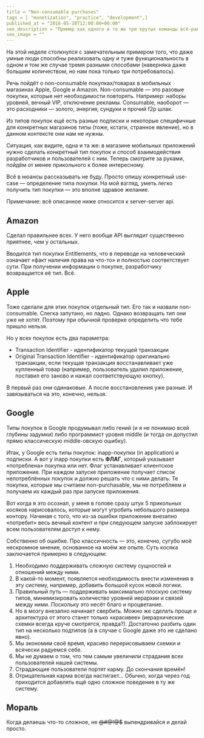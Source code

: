 ```yaml
---
title = "Non-consumable purchases"
tags = [ "monetization", "practice", "development",]
published_at = "2016-05-28T12:00:00+00:00"
seo_description = "Пример как одного и то же три крутых команды всё-равно могут сделать по-разному криво."
seo_image = ""
---
```


На этой неделе столкнулся с замечательным примером того, что даже умные люди способны реализовать одну и туже функциональность в одном и том же случае тремя разными способами (наверняка даже большим количеством, но нам пока только три потребовалось).

Речь пойдёт о non-consumable покупках/товарах в мобильных магазинах Apple, Google и Amazon. Non-consumable — это разовые покупки, которые нет необходимости повторять. Например: наборы уровней, вечный VIP, отключение рекламы. Consumable, наоборот — это расходники — золото, энергия, сундуки и прочий f2p шлак.

<!-- more -->

Из типов покупок ещё есть разные подписки и некоторые специфичные для конкретных магазинов типы (тоже, кстати, странное явление), но в данном контексте они нам не нужны.

Ситуация, как видите, одна и та же: в магазине мобильных приложений нужно сделать конкретный тип покупок и способ взаимодействия разработчиков и пользователей с ним. Теперь смотрите за руками, пойдём от менее прикольного к более интересному.

Всё в нюансы рассказывать не буду. Просто опишу конкретный use-case — определение типа покупки. На мой взгляд, уметь легко получить тип покупки — это вполне здравое желание.

Примечание: всё описанное ниже относится к server-server api.

## Amazon

Сделал правильнее всех. У него вообще API выглядит существенно приятнее, чем у остальных.

Вводится тип покупки Entitlements, что в переводе на человеческий означает «факт наличия права на что-то» и полностью соответствует сути. При получении информации о покупке, разработчику возвращается её тип. Всё.

## Apple

Тоже сделали для этих покупок отдельный тип. Его так и назвали non-consumable. Слегка запутано, но ладно. Однако возвращать тип они уже не хотят. Поэтому при обычной проверке определить что тебе пришло нельзя.

Но у всех покупок есть два параметра:

- Transaction Identifier - идентификатор текущей транзакции
- Original Transaction Identifier - идентификатор оригинально транзакции, если текущая транзакция восстанавливает уже купленный товар (например, пользователь удалил приложение, поставил его заново и нажал соответствующую кнопку).

В первый раз они одинаковые. А после восстановления уже разные. И завязываться на это, конечно, нельзя.

## Google

Типы покупок в Google продумывал либо гений (и я не понимаю всей глубины задумки) либо программист уровня middle (и тогда он допустил прямо классическую middle-овскую ошибку).

Итак, у Google есть типы покупок: inapp-покупки (in application) и подписки. А вот у inapp покупки есть **ФЛАГ**, который указывает «потреблена» покупка или нет. Флаг устанавливает клиентское приложение. При каждом запуске приложение получает список непотреблённых покупок и должно решать что с ними делать. Те покупки, которые мы считаем non-purchasable, мы не потребляем и получаем их каждый раз при запуске приложения.

Вот когда я это осознал, у меня в голове сразу штук 5 прикольных косяков нарисовалось, которые могут угробить небольшого размера контору. Начиная с того, что из-за ошибки приложение внезапно «потребит» весь вечный контент и при следующем запуске заблокирует всем пользователям доступ к нему.

Собственно об ошибке. Про классичность — это, конечно, сугубо моё нескромное мнение, основанное на моём же опыте. Суть косяка заключается примерно в следующем:

1. Необходимо поддерживать сложную систему сущностей и отношений между ними.
2. В какой-то момент, появляется необходимость внести изменения в эту систему, например, добавить большой кусок новой логики.
3. Правильный путь — поддерживать максимально плоскую систему типов, минимизировать количество уровней иерархии и связей между ними. Поскольку это несёт благо и процветание.
4. Но в мозгу внезапно начинает свербить. Можно же сделать проще и архитектура от этого станет только «красивее» (иерархические схемки всегда круче смотрятся, правда?). Достаточно разбить один тип на несколько подтипов (а в случае с Google даже это не сделано явно).
5. Мы экономим своё время, красиво перерисовываем схемки и всячески радуемся себе.
6. Мы не думаем о том, что тем самым увеличили страдания всех пользователей нашей системы.
7. Страдающие пользователи портят карму. До скончания времён!
8. Отрицательная карма всегда настигает… Обычно, когда через год приходится добавлять ещё одно сложное поведение в ту же систему.

## Мораль

Когда делаешь что-то сложное, не ~~@#$@!$@$~~ выпендривайся и делай просто.
